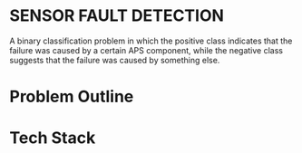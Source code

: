 # SENSOR FAULT DETECTION
A binary classification problem in which the positive class indicates that the failure was caused by a certain APS component, while the negative class suggests that the failure was caused by something else.

# Problem Outline

# Tech Stack

